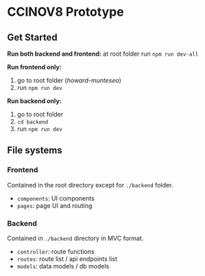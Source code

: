 # CCINOV8 Prototype

## Get Started

**Run both backend and frontend:** at root folder run `npm run dev-all`

**Run frontend only:**
1. go to root folder (*howard-munteseo*)
2. run `npm run dev`

**Run backend only:**
1. go to root folder 
2. `cd backend`
3. run `npm run dev`

## File systems
### Frontend 
Contained in the root directory except for `./backend` folder.
- `components`: UI components
- `pages`: page UI and routing

### Backend
Contained in `./backend` directory in MVC format.
- `controller`: route functions
- `routes`: route list / api endpoints list
- `models`: data models / db models

